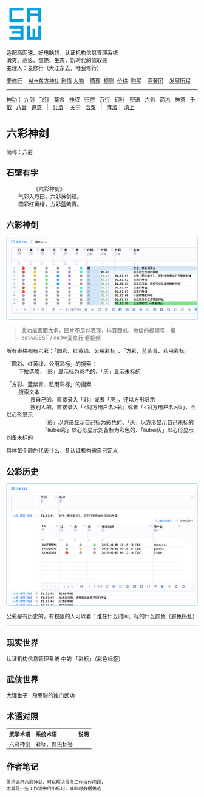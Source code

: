 ![](../../static/ca3w.png "ca3w 认证机构信息管理系统")

适配高网速、好电脑的，认证机构信息管理系统 <br/>
清爽、高级、惊艳、生态，新时代的驾驭感 <br/>
主理人：麦修行（大江东去，唯我修行）

[麦修行][]&nbsp;&nbsp;&nbsp;&nbsp;[AI->东方神功][东方神功]&nbsp;[剧情][]&nbsp;[人物][]&nbsp;&nbsp;&nbsp;&nbsp;[原理][]&nbsp;&nbsp;[规则][]&nbsp;&nbsp;[价格][]&nbsp;&nbsp;[购买][]&nbsp;&nbsp;&nbsp;&nbsp;[高奢团][]&nbsp;&nbsp;&nbsp;&nbsp;[发展历程][]

[麦修行]: https://github.com/ca3w/BEST
[东方神功]: https://github.com/ca3w/ai-dongfangshengong
[剧情]: https://github.com/ca3w/dongfangernvqing/blob/main/root/BEST.md
[人物]: https://github.com/ca3w/dongfangernvqing/blob/main/root/renwu.md
[原理]: https://github.com/ca3w/key
[规则]: https://github.com/ca3w/rule
[价格]: https://github.com/ca3w/pricing
[购买]: https://github.com/ca3w/howtobuy
[高奢团]: https://github.com/ca3w/tuan
[发展历程]: https://github.com/ca3w/development

***

[神功][]：&nbsp;[九剑][]&nbsp;&nbsp;&nbsp;[飞针][]&nbsp;&nbsp;&nbsp;[莫言][]&nbsp;&nbsp;&nbsp;[神驭][]&nbsp;&nbsp;&nbsp;[归宗][]&nbsp;&nbsp;&nbsp;[万行][]&nbsp;&nbsp;&nbsp;[幻叶][]&nbsp;&nbsp;&nbsp;[密语][]&nbsp;&nbsp;&nbsp;[六彩][]&nbsp;&nbsp;&nbsp;[箭术][]&nbsp;&nbsp;&nbsp;[神意][]&nbsp;&nbsp;&nbsp;[千依][]&nbsp;&nbsp;&nbsp;[八音][]&nbsp;&nbsp;&nbsp;[道意][]&nbsp;&nbsp;&nbsp;|&nbsp;&nbsp;&nbsp;[兵法][]：&nbsp;[关中][]&nbsp;&nbsp;&nbsp;[治粟][]&nbsp;&nbsp;&nbsp;|&nbsp;&nbsp;&nbsp;[阵法][]：&nbsp;[清上][]

[神功]: https://github.com/ca3w/ai-dongfangshengong

[九剑]: ../../wugong/fuyaojiujian/BEST.md
[飞针]: ../../wugong/feizhenbaodian/BEST.md
[莫言]: ../../wugong/moyan/BEST.md
[神驭]: ../../wugong/shenyu/BEST.md
[归宗]: ../../wugong/baichuanguizong/BEST.md
[万行]: ../../wugong/yufengwanxing/BEST.md
[幻叶]: ../../wugong/huanyezhi/BEST.md
[密语]: ../../wugong/chenqiaomiyu/BEST.md
[六彩]: ../../wugong/liucaishenjian/BEST.md
[箭术]: ../../wugong/linjiajianshu/BEST.md
[神意]: ../../wugong/shenyiduoxinzhao/BEST.md
[千依]: ../../wugong/qianyizijian/BEST.md
[八音]: ../../wugong/bayinshengxin/BEST.md
[道意]: ../../wugong/daoyicuican/BEST.md

[兵法]: https://github.com/ca3w/ai-dongfangshengong#兵法目录

[关中]: ../../bingfa/guanzhongzhanfa/BEST.md
[治粟]: ../../bingfa/zhisubingfa/BEST.md

[阵法]: https://github.com/ca3w/ai-dongfangshengong#阵法目录

[清上]: ../../zhenfa/qingshangbeidouzhen/BEST.md

# 六彩神剑

简称：六彩

## 石壁有字

&nbsp;&nbsp;&nbsp;&nbsp;&nbsp;&nbsp;&nbsp;&nbsp;&nbsp;&nbsp;&nbsp;&nbsp;&nbsp;&nbsp;&nbsp;&nbsp;&nbsp;&nbsp;《六彩神剑》 <br/>
&nbsp;&nbsp;&nbsp;&nbsp;&nbsp;&nbsp;&nbsp;&nbsp;气彩入丹田，六彩神剑经。 <br/>
&nbsp;&nbsp;&nbsp;&nbsp;&nbsp;&nbsp;&nbsp;&nbsp;圆彩红黄绿，方彩蓝紫青。

## 六彩神剑

![](./static/01-liucaishenjian.jpg "认证机构信息管理系统 六彩神剑")
> 此功能画面太多，图片不足以表现，抖音西瓜、微信的视频号，搜 ca3wBEST / ca3w麦修行 看视频

所有表格都有六彩：「圆彩、红黄绿、公用彩标」、「方彩、蓝紫青、私用彩标」

「圆彩、红黄绿、公用彩标」的搜索： <br/>
&nbsp;&nbsp;&nbsp;&nbsp;&nbsp;&nbsp;&nbsp;&nbsp;下拉选项，「彩」显示标为彩色的、「灰」显示未标的

「方彩、蓝紫青、私用彩标」的搜索： <br/>
&nbsp;&nbsp;&nbsp;&nbsp;&nbsp;&nbsp;&nbsp;&nbsp;搜索文本： <br/>
&nbsp;&nbsp;&nbsp;&nbsp;&nbsp;&nbsp;&nbsp;&nbsp;&nbsp;&nbsp;&nbsp;&nbsp;&nbsp;&nbsp;&nbsp;&nbsp;搜自己的，直接录入「彩」或者「灰」，还以方形显示 <br/>
&nbsp;&nbsp;&nbsp;&nbsp;&nbsp;&nbsp;&nbsp;&nbsp;&nbsp;&nbsp;&nbsp;&nbsp;&nbsp;&nbsp;&nbsp;&nbsp;搜别人的，直接录入「<对方用户名>彩」或者「<对方用户名>灰」，会以心形显示 <br/>
&nbsp;&nbsp;&nbsp;&nbsp;&nbsp;&nbsp;&nbsp;&nbsp;&nbsp;&nbsp;&nbsp;&nbsp;&nbsp;&nbsp;&nbsp;&nbsp;&nbsp;&nbsp;&nbsp;&nbsp;&nbsp;&nbsp;&nbsp;&nbsp;「彩」以方形显示自己标为彩色的、「灰」以方形显示自己未标的 <br/>
&nbsp;&nbsp;&nbsp;&nbsp;&nbsp;&nbsp;&nbsp;&nbsp;&nbsp;&nbsp;&nbsp;&nbsp;&nbsp;&nbsp;&nbsp;&nbsp;&nbsp;&nbsp;&nbsp;&nbsp;&nbsp;&nbsp;&nbsp;&nbsp;「liubei彩」以心形显示刘备标为彩色的、「liubei灰」以心形显示刘备未标的

具体每个颜色代表什么，各认证机构需自己定义

## 公彩历史

![](./static/02-gongcailishi.jpg "认证机构信息管理系统 六彩神剑")

公彩是有历史的，有权限的人可以看：谁在什么时间、标的什么颜色（避免捣乱）

***

## 现实世界

认证机构信息管理系统 中的 「彩标」（彩色标签）

## 武侠世界

大理世子 · 段思聪的独门武功

## 术语对照

武学术语  |系统术语        |说明
:---------|:---------------|:-----
六彩神剑  |彩标、颜色标签  |

## 作者笔记

```text
灵活运用六彩神剑，可以解决很多工作协作问题，
尤其是一些工作流中的小标记，或临时数据挑选
```
